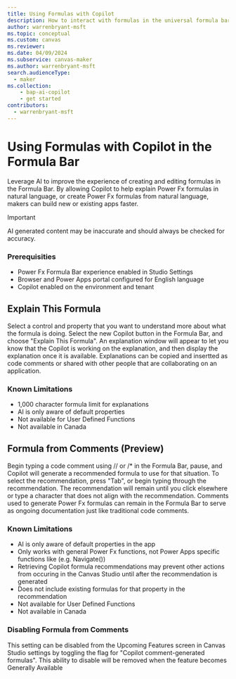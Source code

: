 ```yaml
---
title: Using Formulas with Copilot
description: How to interact with formulas in the universal formula bar using AI.
author: warrenbryant-msft
ms.topic: conceptual
ms.custom: canvas
ms.reviewer: 
ms.date: 04/09/2024
ms.subservice: canvas-maker
ms.author: warrenbryant-msft
search.audienceType: 
  - maker
ms.collection: 
    - bap-ai-copilot
    - get started
contributors:
  - warrenbryant-msft
---
```


# Using Formulas with Copilot in the Formula Bar

Leverage AI to improve the experience of creating and editing formulas in the Formula Bar.  By allowing Copilot to help explain Power Fx formulas in natural language, or create Power Fx formulas from natural language, makers can build new or existing apps faster.

> [!IMPORTANT]
> AI generated content may be inaccurate and should always be checked for accuracy.

### Prerequisities
- Power Fx Formula Bar experience enabled in Studio Settings
- Browser and Power Apps portal configured for English language
- Copilot enabled on the environment and tenant

## Explain This Formula
Select a control and property that you want to understand more about what the formula is doing.  Select the new Copilot button in the Formula Bar, and choose "Explain This Formula".  An explanation window will appear to let you know that the Copilot is working on the explanation, and then display the explanation once it is available.  Explanations can be copied and insertted as code comments or shared with other people that are collaborating on an application.

### Known Limitations
- 1,000 character formula limit for explanations
- AI is only aware of default properties
- Not available for User Defined Functions
- Not available in Canada

## Formula from Comments (Preview)

Begin typing a code comment using // or /* in the Formula Bar, pause, and Copilot will generate a recommended formula to use for that situation.  To select the recommendation, press "Tab", or begin typing through the recommendation.  The recommendation will remain until you click elsewhere or type a character that does not align with the recommendation.  Comments used to generate Power Fx formulas can remain in the Formula Bar to serve as ongoing documentation just like traditional code comments.

### Known Limitations
- AI is only aware of default properties in the app
- Only works with general Power Fx functions, not Power Apps specific functions like (e.g. Navigate())
- Retrieving Copilot formula recommendations may prevent other actions from occuring in the Canvas Studio until after the recommendation is generated
- Does not include existing formulas for that property in the recommendation
- Not available for User Defined Functions
- Not available in Canada

### Disabling Formula from Comments
This setting can be disabled from the Upcoming Features screen in Canvas Studio settings by toggling the flag for "Copilot comment-generated formulas".  This ability to disable will be removed when the feature becomes Generally Available
